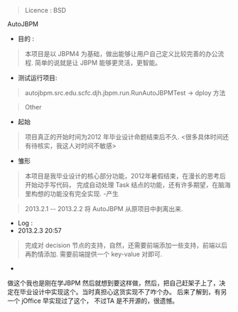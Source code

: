 > Licence : BSD

AutoJBPM

- 目的 : 
> 本项目是以 JBPM4 为基础，做出能够让用户自己定义比较完善的办公流程.
> 简单的说就是让 JBPM 能够更灵活，更智能。
	
- 测试运行项目:
> autojbpm.src.edu.scfc.djh.jbpm.run.RunAutoJBPMTest -> dploy 方法





> Other

- 起始

> 项目真正的开始时间为2012 年毕业设计命题结束后不久.    <很多具体时间还有待核实，我这人对时间不敏感>

- 雏形
> 本项目是我毕业设计的核心部分功能，2012年暑假结束，在漫长的思考后开始动手写代码，
完成自动处理 Task 结点的功能，还有许多期望，在脑海里构想的功能没有完全实现.
-产生

> 2013.2.1 -- 2013.2.2 将 AutoJBPM 从原项目中剥离出来.


	
- Log : 
- 2013.2.3 20:57
> 完成对 decision 节点的支持，自然，还需要前端添加一些支持，前端以后再酌情添加.
需要前端提供一个 key-value 对即可.

- 
做这个我也是刚在学JBPM 然后就想到要这样做，然后，把自己赶架子上了，决定在毕业设计中实现这个。当时真担心这货实现不了咋个办。
后来了解到，有另一个 jOffice 早实现过了这个， 不过TA 是不开源的，很遗憾。
